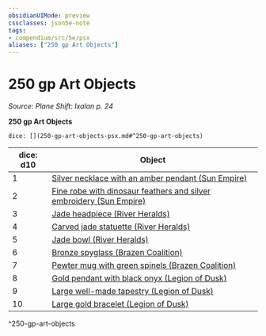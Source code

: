 ```yaml
---
obsidianUIMode: preview
cssclasses: json5e-note
tags:
- compendium/src/5e/psx
aliases: ["250 gp Art Objects"]
---
```

# 250 gp Art Objects
*Source: Plane Shift: Ixalan p. 24* 

**250 gp Art Objects**

`dice: [](250-gp-art-objects-psx.md#^250-gp-art-objects)`

| dice: d10 | Object |
|-----------|--------|
| 1 | [Silver necklace with an amber pendant (Sun Empire)](Mechanics/items/silver-necklace-with-an-amber-pendant-sun-empire-psx.md) |
| 2 | [Fine robe with dinosaur feathers and silver embroidery (Sun Empire)](Mechanics/items/fine-robe-with-dinosaur-feathers-and-silver-embroidery-sun-empire-psx.md) |
| 3 | [Jade headpiece (River Heralds)](Mechanics/items/jade-headpiece-river-heralds-psx.md) |
| 4 | [Carved jade statuette (River Heralds)](Mechanics/items/carved-jade-statuette-river-heralds-psx.md) |
| 5 | [Jade bowl (River Heralds)](Mechanics/items/jade-bowl-river-heralds-psx.md) |
| 6 | [Bronze spyglass (Brazen Coalition)](Mechanics/items/bronze-spyglass-brazen-coalition-psx.md) |
| 7 | [Pewter mug with green spinels (Brazen Coalition)](Mechanics/items/pewter-mug-with-green-spinels-brazen-coalition-psx.md) |
| 8 | [Gold pendant with black onyx (Legion of Dusk)](Mechanics/items/gold-pendant-with-black-onyx-legion-of-dusk-psx.md) |
| 9 | [Large well-made tapestry (Legion of Dusk)](Mechanics/items/large-well-made-tapestry-legion-of-dusk-psx.md) |
| 10 | [Large gold bracelet (Legion of Dusk)](Mechanics/items/large-gold-bracelet-legion-of-dusk-psx.md) |
^250-gp-art-objects